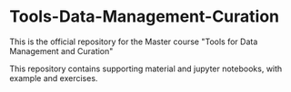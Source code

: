 # Tools-Data-Management-Curation
This is the official repository for the Master course "Tools for Data Management and Curation"

This repository contains supporting material and jupyter notebooks, with example and exercises.


